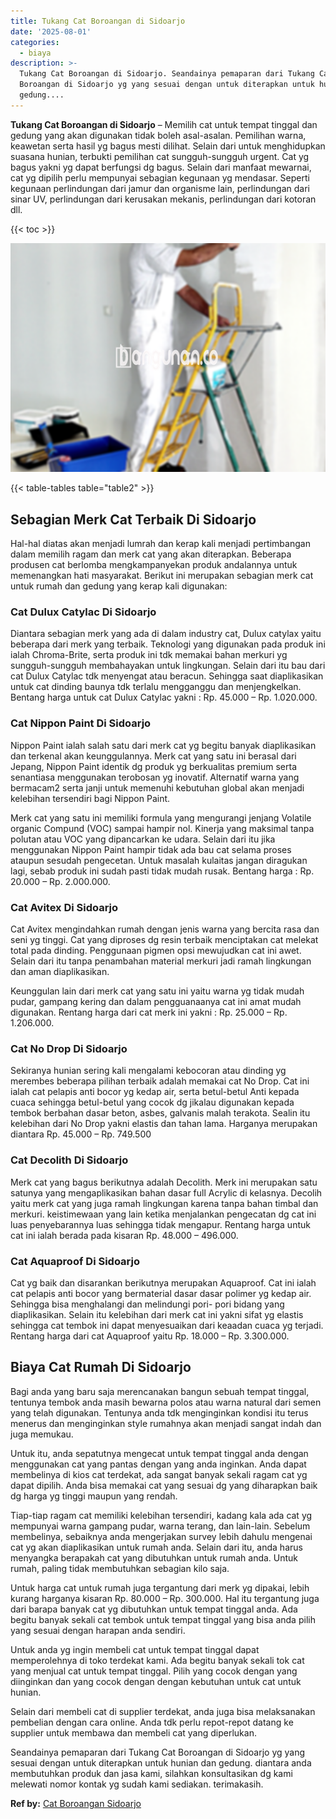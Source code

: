 ```yaml
---
title: Tukang Cat Boroangan di Sidoarjo
date: '2025-08-01'
categories:
  - biaya
description: >-
  Tukang Cat Boroangan di Sidoarjo. Seandainya pemaparan dari Tukang Cat
  Boroangan di Sidoarjo yg yang sesuai dengan untuk diterapkan untuk hunian dan
  gedung....
---
```


**Tukang Cat Boroangan di Sidoarjo** – Memilih cat untuk tempat tinggal dan gedung yang akan digunakan tidak boleh asal-asalan. Pemilihan warna, keawetan serta hasil yg bagus mesti dilihat. Selain dari untuk menghidupkan suasana hunian, terbukti pemilihan cat sungguh-sungguh urgent. Cat yg bagus yakni yg dapat berfungsi dg bagus. Selain dari manfaat mewarnai, cat yg dipilih perlu mempunyai sebagian kegunaan yg mendasar. Seperti kegunaan perlindungan dari jamur dan organisme lain, perlindungan dari sinar UV, perlindungan dari kerusakan mekanis, perlindungan dari kotoran dll.

{{< toc >}}

![Tukang Cat Boroangan di Sidoarjo](/images/jasa-cat-murah14.png)

{{< table-tables table="table2" >}}

## Sebagian Merk Cat Terbaik Di Sidoarjo

Hal-hal diatas akan menjadi lumrah dan kerap kali menjadi pertimbangan dalam memilih ragam dan merk cat yang akan diterapkan. Beberapa produsen cat berlomba mengkampanyekan produk andalannya untuk memenangkan hati masyarakat. Berikut ini merupakan sebagian merk cat untuk rumah dan gedung yang kerap kali digunakan:

### Cat Dulux Catylac Di Sidoarjo

Diantara sebagian merk yang ada di dalam industry cat, Dulux catylax yaitu beberapa dari merk yang terbaik. Teknologi yang digunakan pada produk ini ialah Chroma-Brite, serta produk ini tdk memakai bahan merkuri yg sungguh-sungguh membahayakan untuk lingkungan. Selain dari itu bau dari cat Dulux Catylac tdk menyengat atau beracun. Sehingga saat diaplikasikan untuk cat dinding baunya tdk terlalu mengganggu dan menjengkelkan. Bentang harga untuk cat Dulux Catylac yakni : Rp. 45.000 – Rp. 1.020.000.

### Cat Nippon Paint Di Sidoarjo

Nippon Paint ialah salah satu dari merk cat yg begitu banyak diaplikasikan dan terkenal akan keunggulannya. Merk cat yang satu ini berasal dari Jepang, Nippon Paint identik dg produk yg berkualitas premium serta senantiasa menggunakan terobosan yg inovatif. Alternatif warna yang bermacam2 serta janji untuk memenuhi kebutuhan global akan menjadi kelebihan tersendiri bagi Nippon Paint.

Merk cat yang satu ini memiliki formula yang mengurangi jenjang Volatile organic Compund (VOC) sampai hampir nol. Kinerja yang maksimal tanpa polutan atau VOC yang dipancarkan ke udara. Selain dari itu jika menggunakan Nippon Paint hampir tidak ada bau cat selama proses ataupun sesudah pengecetan. Untuk masalah kulaitas jangan diragukan lagi, sebab produk ini sudah pasti tidak mudah rusak. Bentang harga : Rp. 20.000 – Rp. 2.000.000.

### Cat Avitex Di Sidoarjo

Cat Avitex mengindahkan rumah dengan jenis warna yang bercita rasa dan seni yg tinggi. Cat yang diproses dg resin terbaik menciptakan cat melekat total pada dinding. Penggunaan pigmen opsi mewujudkan cat ini awet. Selain dari itu tanpa penambahan material merkuri jadi ramah lingkungan dan aman diaplikasikan.

Keunggulan lain dari merk cat yang satu ini yaitu warna yg tidak mudah pudar, gampang kering dan dalam pengguanaanya cat ini amat mudah digunakan. Rentang harga dari cat merk ini yakni : Rp. 25.000 – Rp. 1.206.000.

### Cat No Drop Di Sidoarjo

Sekiranya hunian sering kali mengalami kebocoran atau dinding yg merembes beberapa pilihan terbaik adalah memakai cat No Drop. Cat ini ialah cat pelapis anti bocor yg kedap air, serta betul-betul Anti kepada cuaca sehingga betul-betul yang cocok dg jikalau digunakan kepada tembok berbahan dasar beton, asbes, galvanis malah terakota. Sealin itu kelebihan dari No Drop yakni elastis dan tahan lama. Harganya merupakan diantara Rp. 45.000 – Rp. 749.500

### Cat Decolith Di Sidoarjo

Merk cat yang bagus berikutnya adalah Decolith. Merk ini merupakan satu satunya yang mengaplikasikan bahan dasar full Acrylic di kelasnya. Decolih yaitu merk cat yang juga ramah lingkungan karena tanpa bahan timbal dan merkuri. keistimewaan yang lain ketika menjalankan pengecatan dg cat ini luas penyebarannya luas sehingga tidak mengapur. Rentang harga untuk cat ini ialah berada pada kisaran Rp. 48.000 – 496.000.

### Cat Aquaproof Di Sidoarjo

Cat yg baik dan disarankan berikutnya merupakan Aquaproof. Cat ini ialah cat pelapis anti bocor yang bermaterial dasar dasar polimer yg kedap air. Sehingga bisa menghalangi dan melindungi pori- pori bidang yang diaplikasikan. Selain itu kelebihan dari merk cat ini yakni sifat yg elastis sehingga cat tembok ini dapat menyesuaikan dari keaadan cuaca yg terjadi. Rentang harga dari cat Aquaproof yaitu Rp. 18.000 – Rp. 3.300.000.

## Biaya Cat Rumah Di Sidoarjo

Bagi anda yang baru saja merencanakan bangun sebuah tempat tinggal, tentunya tembok anda masih bewarna polos atau warna natural dari semen yang telah digunakan. Tentunya anda tdk menginginkan kondisi itu terus menerus dan menginginkan style rumahnya akan menjadi sangat indah dan juga memukau.

Untuk itu, anda sepatutnya mengecat untuk tempat tinggal anda dengan menggunakan cat yang pantas dengan yang anda inginkan. Anda dapat membelinya di kios cat terdekat, ada sangat banyak sekali ragam cat yg dapat dipilih. Anda bisa memakai cat yang sesuai dg yang diharapkan baik dg harga yg tinggi maupun yang rendah.

Tiap-tiap ragam cat memiliki kelebihan tersendiri, kadang kala ada cat yg mempunyai warna gampang pudar, warna terang, dan lain-lain. Sebelum membelinya, sebaiknya anda mengerjakan survey lebih dahulu mengenai cat yg akan diaplikasikan untuk rumah anda. Selain dari itu, anda harus menyangka berapakah cat yang dibutuhkan untuk rumah anda. Untuk rumah, paling tidak membutuhkan sebagian kilo saja.

Untuk harga cat untuk rumah juga tergantung dari merk yg dipakai, lebih kurang harganya kisaran Rp. 80.000 – Rp. 300.000. Hal itu tergantung juga dari barapa banyak cat yg dibutuhkan untuk tempat tinggal anda. Ada begitu banyak sekali cat tembok untuk tempat tinggal yang bisa anda pilih yang sesuai dengan harapan anda sendiri.

Untuk anda yg ingin membeli cat untuk tempat tinggal dapat memperolehnya di toko terdekat kami. Ada begitu banyak sekali tok cat yang menjual cat untuk tempat tinggal. Pilih yang cocok dengan yang diinginkan dan yang cocok dengan dengan kebutuhan untuk cat untuk hunian.

Selain dari membeli cat di supplier terdekat, anda juga bisa melaksanakan pembelian dengan cara online. Anda tdk perlu repot-repot datang ke supplier untuk membawa dan membeli cat yang diperlukan.

Seandainya pemaparan dari Tukang Cat Boroangan di Sidoarjo yg yang sesuai dengan untuk diterapkan untuk hunian dan gedung. diantara anda membutuhkan produk dan jasa kami, silahkan konsultasikan dg kami melewati nomor kontak yg sudah kami sediakan. terimakasih.

**Ref by:** [Cat Boroangan Sidoarjo](https://id.wikipedia.org/wiki/Cat)
